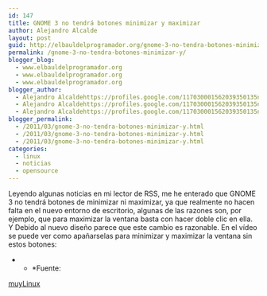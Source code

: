 ```yaml
---
id: 147
title: GNOME 3 no tendrá botones minimizar y maximizar
author: Alejandro Alcalde
layout: post
guid: http://elbauldelprogramador.org/gnome-3-no-tendra-botones-minimizar-y-maximizar/
permalink: /gnome-3-no-tendra-botones-minimizar-y/
blogger_blog:
  - www.elbauldelprogramador.org
  - www.elbauldelprogramador.org
  - www.elbauldelprogramador.org
blogger_author:
  - Alejandro Alcaldehttps://profiles.google.com/117030001562039350135noreply@blogger.com
  - Alejandro Alcaldehttps://profiles.google.com/117030001562039350135noreply@blogger.com
  - Alejandro Alcaldehttps://profiles.google.com/117030001562039350135noreply@blogger.com
blogger_permalink:
  - /2011/03/gnome-3-no-tendra-botones-minimizar-y.html
  - /2011/03/gnome-3-no-tendra-botones-minimizar-y.html
  - /2011/03/gnome-3-no-tendra-botones-minimizar-y.html
categories:
  - linux
  - noticias
  - opensource
---
```

Leyendo algunas noticias en mi lector de RSS, me he enterado que GNOME 3 no tendrá botones de minimizar ni maximizar, ya que realmente no hacen falta en el nuevo entorno de escritorio, algunas de las razones son, por ejemplo, que para maximizar la ventana basta con hacer doble clic en ella. Y Debido al nuevo diseño parece que este cambio es razonable. En el vídeo se puede ver como apañarselas para minimizar y maximizar la ventana sin estos botones:



* * *Fuente: 

[muyLinux][1]</p> 



 [1]: http://www.muylinux.com/